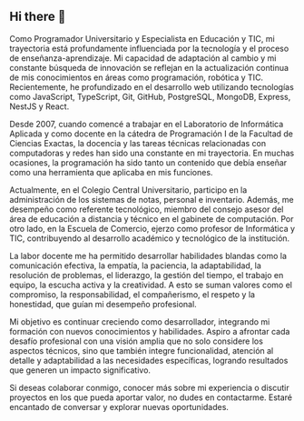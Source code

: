 ## Hi there 👋

<!--
**hugoesteban/hugoesteban** is a ✨ _special_ ✨ repository because its `README.md` (this file) appears on your GitHub profile.

Here are some ideas to get you started:

- 🔭 I’m currently working on ...
- 🌱 I’m currently learning ...
- 👯 I’m looking to collaborate on ...
- 🤔 I’m looking for help with ...
- 💬 Ask me about ...
- 📫 How to reach me: ...
- 😄 Pronouns: ...
- ⚡ Fun fact: ...
-->
Como Programador Universitario y Especialista en Educación y TIC, mi trayectoria está profundamente influenciada por la tecnología y el proceso de enseñanza-aprendizaje. Mi capacidad de adaptación al cambio y mi constante búsqueda de innovación se reflejan en la actualización continua de mis conocimientos en áreas como programación, robótica y TIC. Recientemente, he profundizado en el desarrollo web utilizando tecnologías como JavaScript, TypeScript, Git, GitHub, PostgreSQL, MongoDB, Express, NestJS y React.

Desde 2007, cuando comencé a trabajar en el Laboratorio de Informática Aplicada y como docente en la cátedra de Programación I de la Facultad de Ciencias Exactas, la docencia y las tareas técnicas relacionadas con computadoras y redes han sido una constante en mi trayectoria. En muchas ocasiones, la programación ha sido tanto un contenido que debía enseñar como una herramienta que aplicaba en mis funciones.

Actualmente, en el Colegio Central Universitario, participo en la administración de los sistemas de notas, personal e inventario. Además, me desempeño como referente tecnológico, miembro del consejo asesor del área de educación a distancia y técnico en el gabinete de computación. Por otro lado, en la Escuela de Comercio, ejerzo como profesor de Informática y TIC, contribuyendo al desarrollo académico y tecnológico de la institución.

La labor docente me ha permitido desarrollar habilidades blandas como la comunicación efectiva, la empatía, la paciencia, la adaptabilidad, la resolución de problemas, el liderazgo, la gestión del tiempo, el trabajo en equipo, la escucha activa y la creatividad. A esto se suman valores como el compromiso, la responsabilidad, el compañerismo, el respeto y la honestidad, que guían mi desempeño profesional.

Mi objetivo es continuar creciendo como desarrollador, integrando mi formación con nuevos conocimientos y habilidades. Aspiro a afrontar cada desafío profesional con una visión amplia que no solo considere los aspectos técnicos, sino que también integre funcionalidad, atención al detalle y adaptabilidad a las necesidades específicas, logrando resultados que generen un impacto significativo.

Si deseas colaborar conmigo, conocer más sobre mi experiencia o discutir proyectos en los que pueda aportar valor, no dudes en contactarme. Estaré encantado de conversar y explorar nuevas oportunidades.
